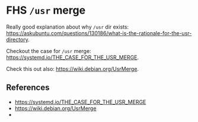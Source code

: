 # FHS `/usr` merge

Really good explanation about why `/usr` dir exists: https://askubuntu.com/questions/130186/what-is-the-rationale-for-the-usr-directory.

Checkout the case for `/usr` merge: https://systemd.io/THE_CASE_FOR_THE_USR_MERGE.

Check this out also: https://wiki.debian.org/UsrMerge.

## References

- https://systemd.io/THE_CASE_FOR_THE_USR_MERGE
- https://wiki.debian.org/UsrMerge
- 

